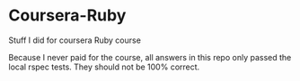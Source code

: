 # Coursera-Ruby
Stuff I did for coursera Ruby course

Because I never paid for the course, all answers in this repo only passed the local rspec tests. They should not be 100% correct. 
